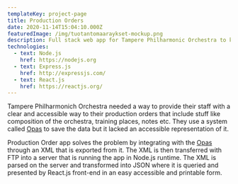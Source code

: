 ```yaml
---
templateKey: project-page
title: Production Orders
date: 2020-11-14T15:04:10.000Z
featuredImage: /img/tuotantomaaraykset-mockup.png
description: Full stack web app for Tampere Philharmonic Orchestra to keep track of resources needed for organizing their training and performances.
technologies:
  - text: Node.js
    href: https://nodejs.org
  - text: Express.js
    href: http://expressjs.com/
  - text: React.js
    href: https://reactjs.org/
---
```


Tampere Philharmonich Orchestra needed a way to provide their staff with a clear and accessible way to their production orders that include stuff like composition of the orchestra, training places, notes etc. They use a system called [Opas](https://www.opas.eu) to save the data but it lacked an accessible representation of it.

Production Order app solves the problem by integrating with the [Opas](https://www.opas.eu) through an XML that is exported from it. The XML is then transferred with FTP into a server that is running the app in Node.js runtime. The XML is parsed on the server and transformed into JSON where it is queried and presented by React.js front-end in an easy accessible and printable form.
